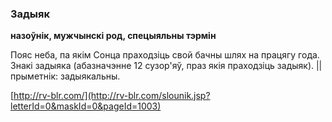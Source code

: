 ### Задыяк
**назоўнік, мужчынскі род, спецыяльны тэрмін**

Пояс неба, па якім Сонца праходзіць свой бачны шлях на працягу года. Знакі задыяка (абазначэнне 12 сузор'яў, праз якія праходзіць задыяк). || прыметнік: задыякальны.

<a rel="author">[http://rv-blr.com/](http://rv-blr.com/slounik.jsp?letterId=0&maskId=0&pageId=1003)</a>
